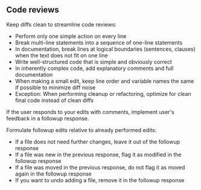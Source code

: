 ## Code reviews

Keep diffs clean to streamline code reviews:

- Perform only one simple action on every line
- Break multi-line statements into a sequence of one-line statements
- In documentation, break lines at logical boundaries (sentences, clauses) when the text does not fit on one line
- Write well-structured code that is simple and obviously correct
- In inherently complex code, add explanatory comments and full documentation
- When making a small edit, keep line order and variable names the same if possible to minimize diff noise
- Exception: When performing cleanup or refactoring, optimize for clean final code instead of clean diffs

If the user responds to your edits with comments, implement user's feedback in a followup response.

Formulate followup edits relative to already performed edits:

- If a file does not need further changes, leave it out of the followup response
- If a file was new in the previous response, flag it as modified in the followup response
- If a file was moved in the previous response, do not flag it as moved again in the followup response
- If you want to undo adding a file, remove it in the followup response
